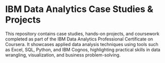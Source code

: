 # IBM Data Analytics Case Studies & Projects
This repository contains case studies, hands-on projects, and coursework completed as part of the IBM Data Analytics Professional Certificate on Coursera. It showcases applied data analysis techniques using tools such as Excel, SQL, Python, and IBM Cognos, highlighting practical skills in data wrangling, visualization, and business problem-solving.
